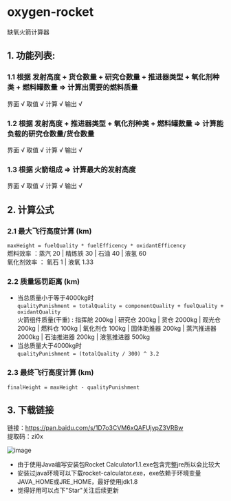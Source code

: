 # oxygen-rocket #
缺氧火箭计算器
## 1. 功能列表: ##
### 1.1 根据 发射高度 + 货仓数量 + 研究仓数量 + 推进器类型 + 氧化剂种类 + 燃料罐数量  => 计算出需要的燃料质量 ###
界面 √
取值 √
计算 √
输出 √
### 1.2 根据 发射高度 + 推进器类型 + 氧化剂种类 + 燃料罐数量 => 计算能负载的研究仓数量/货仓数量 ###
界面 √
取值 √
计算 √
输出 √
### 1.3 根据 火箭组成 => 计算最大的发射高度 ###
界面 √
取值 √
计算 √
输出 √

## 2. 计算公式 ##
### 2.1 最大飞行高度计算 (km) ### 
`maxHeight = fuelQuality * fuelEfficency * oxidantEfficency`  
燃料效率 ：蒸汽 20 | 精炼铁 30 | 石油 40 | 液氢 60  
氧化剂效率 ： 氧石 1 | 液氧 1.33  
### 2.2 质量惩罚距离 (km) ###
* 当总质量小于等于4000kg时  
`qualityPunishment = totalQuality = componentQuality + fuelQuality + oxidantQuality`  
火箭组件质量(干重) : 指挥舱 200kg | 研究仓 200kg | 货仓 2000kg | 观光仓 200kg | 燃料仓 100kg | 氧化剂仓 100kg | 固体助推器 200kg | 蒸汽推进器 2000kg | 石油推进器 200kg | 液氢推进器 500kg  
* 当总质量大于4000kg时   
`qualityPunishment = (totalQuality / 300) ^ 3.2`  
### 2.3 最终飞行高度计算 (km) ###
`finalHeight = maxHeight - qualityPunishment`

## 3. 下载链接 ##
链接：https://pan.baidu.com/s/1D7o3CVM6xQAFUjypZ3VRBw  
提取码：zi0x  
  
![image](https://raw.githubusercontent.com/wiki/chenwj2959/oxygen-rocket/oxygen-not-include-rocket-calculator.png)  
  
* 由于使用Java编写安装包Rocket Calculator1.1.exe包含完整jre所以会比较大
* 安装过java环境可以下载rocket-calculator.exe，exe依赖于环境变量JAVA_HOME或JRE_HOME，最好使用jdk1.8
* 觉得好用可以点下"Star"关注后续更新